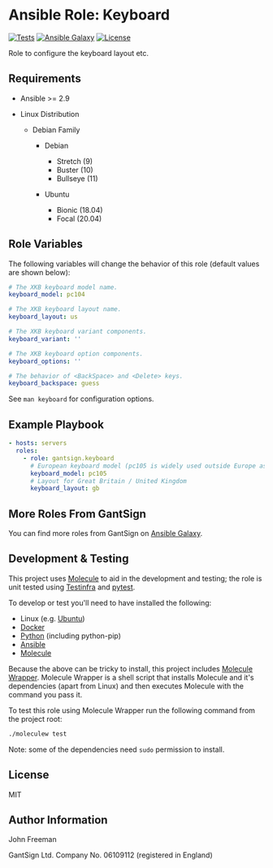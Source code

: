 Ansible Role: Keyboard
======================

[![Tests](https://github.com/gantsign/ansible-role-keyboard/workflows/Tests/badge.svg)](https://github.com/gantsign/ansible-role-keyboard/actions?query=workflow%3ATests)
[![Ansible Galaxy](https://img.shields.io/badge/ansible--galaxy-gantsign.keyboard-blue.svg)](https://galaxy.ansible.com/gantsign/keyboard)
[![License](https://img.shields.io/badge/license-MIT-blue.svg)](https://raw.githubusercontent.com/gantsign/ansible-role-keyboard/master/LICENSE)

Role to configure the keyboard layout etc.

Requirements
------------

* Ansible >= 2.9

* Linux Distribution

    * Debian Family

        * Debian

            * Stretch (9)
            * Buster (10)
            * Bullseye (11)

        * Ubuntu

            * Bionic (18.04)
            * Focal (20.04)

Role Variables
--------------

The following variables will change the behavior of this role (default values
are shown below):

```yaml
# The XKB keyboard model name.
keyboard_model: pc104

# The XKB keyboard layout name.
keyboard_layout: us

# The XKB keyboard variant components.
keyboard_variant: ''

# The XKB keyboard option components.
keyboard_options: ''

# The behavior of <BackSpace> and <Delete> keys.
keyboard_backspace: guess
```

See `man keyboard` for configuration options.

Example Playbook
----------------

```yaml
- hosts: servers
  roles:
    - role: gantsign.keyboard
      # European keyboard model (pc105 is widely used outside Europe as well)
      keyboard_model: pc105
      # Layout for Great Britain / United Kingdom
      keyboard_layout: gb
```

More Roles From GantSign
------------------------

You can find more roles from GantSign on
[Ansible Galaxy](https://galaxy.ansible.com/gantsign).

Development & Testing
---------------------

This project uses [Molecule](http://molecule.readthedocs.io/) to aid in the
development and testing; the role is unit tested using
[Testinfra](http://testinfra.readthedocs.io/) and
[pytest](http://docs.pytest.org/).

To develop or test you'll need to have installed the following:

* Linux (e.g. [Ubuntu](http://www.ubuntu.com/))
* [Docker](https://www.docker.com/)
* [Python](https://www.python.org/) (including python-pip)
* [Ansible](https://www.ansible.com/)
* [Molecule](http://molecule.readthedocs.io/)

Because the above can be tricky to install, this project includes
[Molecule Wrapper](https://github.com/gantsign/molecule-wrapper). Molecule
Wrapper is a shell script that installs Molecule and it's dependencies (apart
from Linux) and then executes Molecule with the command you pass it.

To test this role using Molecule Wrapper run the following command from the
project root:

```bash
./moleculew test
```

Note: some of the dependencies need `sudo` permission to install.

License
-------

MIT

Author Information
------------------

John Freeman

GantSign Ltd.
Company No. 06109112 (registered in England)
